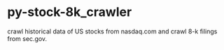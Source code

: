 # py-stock-8k_crawler
crawl historical data of US stocks from nasdaq.com and crawl 8-k filings from sec.gov. 
